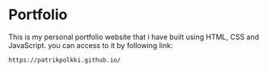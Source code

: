 # Portfolio
This is my personal portfolio website that i have built using HTML, CSS and JavaScript.
you can access to it by following link:

```sh
https://patrikpolkki.github.io/
```
